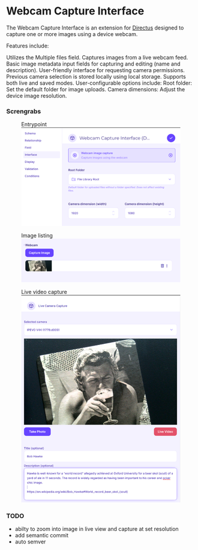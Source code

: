 # Webcam Capture Interface

The Webcam Capture Interface is an extension for [Directus](https://directus.io) designed to capture one or more images using a device webcam.

Features include:

Utilizes the Multiple files field.
Captures images from a live webcam feed.
Basic image metadata input fields for capturing and editing (name and description).
User-friendly interface for requesting camera permissions.
Previous camera selection is stored locally using local storage.
Supports both live and saved modes.
User-configurable options include:
Root folder: Set the default folder for image uploads.
Camera dimensions: Adjust the device image resolution.

### Screngrabs

<figure>
    <figurecaption>Entrypoint</figurecaption>
    <img src="./screens/entrypoint.png" />
</figure>
<figure>
    <figurecaption>Image listing</figurecaption>
    <img src="./screens/image_list.png" />
</figure>
<figure>
    <figurecaption>Live video capture</figurecaption>
    <img src="./screens/live_video.png" />
</figure>

### TODO

- abilty to zoom into image in live view and capture at set resolution
- add semantic commit
- auto semver
